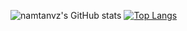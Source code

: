 ![namtanvz's GitHub stats](https://github-readme-stats.vercel.app/api?username=namtanvz&show_icons=false&theme=react&hide_title=true&custom_title=My-Github-Stats)
[![Top Langs](https://github-readme-stats.vercel.app/api/top-langs/?username=namtanvz&theme=react&hide_title=true&layout=compact&custom_title=My-Coding-Stats)](https://github.com/anuraghazra/github-readme-stats)




<!---
namtanvz/namtanvz is a ✨ special ✨ repository because its `README.md` (this file) appears on your GitHub profile.
You can click the Preview link to take a look at your changes.
--->
